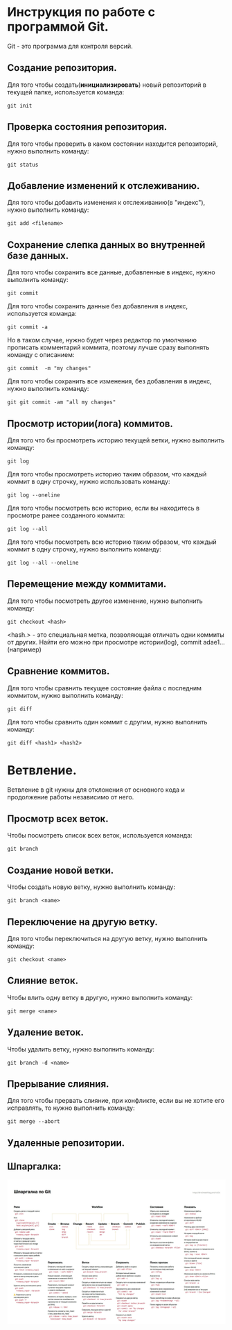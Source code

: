 # Инструкция по работе с программой Git.

Git - это программа для контроля версий.

## Создание репозитория.

Для того чтобы создать(**инициализировать**) новый репозиторий в текущей папке,
используется команда:

    git init

## Проверка состояния репозитория.

Для того чтобы проверить в каком состоянии находится репозиторий, нужно 
выполнить команду: 
    
    git status

## Добавление изменений к отслеживанию.

Для того чтобы добавить изменения к отслеживанию(в "индекс"), нужно 
выполнить команду:

    git add <filename>

## Сохранение слепка данных во внутренней базе данных.

Для того чтобы сохранить все данные, добавленные в индекс, нужно выполнить команду:

    git commit

Для того чтобы сохранить данные без добавления в индекс, используется команда:

    git commit -a

Но в таком случае, нужно будет через редактор по умолчанию прописать комментарий коммита, поэтому
лучше сразу выполнять команду с описанием:

    git commit  -m "my changes"

Для того чтобы сохранить все изменения, без добавления в индекс, нужно выполнить команду:

    git git commit -am "all my changes"

## Просмотр истории(лога) коммитов.

Для того что бы просмотреть историю текущей ветки, нужно выполнить команду:

    git log

Для того чтобы просмотреть историю таким образом, что каждый коммит в одну строчку, 
нужно использовать команду:

    git log --oneline 

Для того чтобы посмотреть всю историю, если вы находитесь в просмотре ранее созданного коммита:

    git log --all

Для того чтобы посмотреть всю историю таким образом, что каждый коммит в одну строчку,
нужно выполнить команду: 

    git log --all --oneline

## Перемещение между коммитами.

Для того чтобы посмотреть другое изменение, нужно выполнить команду: 

    git checkout <hash>

<hash.> - это специальная метка, позволяющая отличать одни коммиты от других.
Найти его можно при просмотре истории(log), commit adae1...(например)

## Сравнение коммитов.

Для того чтобы сравнить текущее состояние файла с последним коммитом, 
нужно выполнить команду:

    git diff

Для того чтобы сравнить один коммит с другим, нужно выполнить команду:

    git diff <hash1> <hash2>

# Ветвление.

Ветвление в git нужны для отклонения от основного кода и 
продолжение работы независимо от него.

## Просмотр всех веток.

Чтобы посмотреть список всех веток, используется команда:

    git branch

## Создание новой ветки.

Чтобы создать новую ветку, нужно выполнить команду:

    git branch <name>

## Переключение на другую ветку.

Для того чтобы переключиться на другую ветку, нужно выполнить команду:

    git checkout <name>

## Слияние веток.

Чтобы влить одну ветку в другую, нужно выполнить команду:

    git merge <name>

## Удаление веток.

Чтобы удалить ветку, нужно выполнить команду:

    git branch -d <name>

## Прерывание слияния.

Для того чтобы прервать слияние, при конфликте, если вы не хотите его исправлять,
то нужно выполнить команду:

    git merge --abort

## Удаленные репозитории.

## Шпаргалка:

![Git](/git.jpg)
